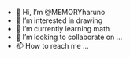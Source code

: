 - 👋 Hi, I’m @MEMORYharuno
- 👀 I’m interested in drawing 
- 🌱 I’m currently learning math
- 💞️ I’m looking to collaborate on ...
- 📫 How to reach me ...

<!---
MEMORYharuno/MEMORYharuno is a ✨ special ✨ repository because its `README.md` (this file) appears on your GitHub profile.
You can click the Preview link to take a look at your changes.
--->
